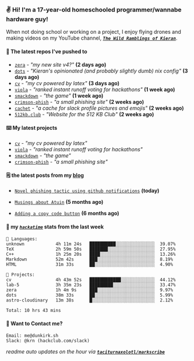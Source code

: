 ### ✌️ Hi! I'm a 17-year-old homeschooled programmer/wannabe hardware guy!

When not doing school or working on a project, I enjoy flying drones and making videos on my YouTube channel, [**_`The Wild Ramblings of Kieran`_**](https://youtube.com/@kieran.rambles).

#### 👷 The latest repos I've pushed to

- [`zera`](https://github.com/taciturnaxolotl/zera) - _"my new site v4?"_ **(2 days ago)**
- [`dots`](https://github.com/taciturnaxolotl/dots) - _"Kieran's opinionated (and probably slightly dumb) nix config"_ **(3 days ago)**
- [`cv`](https://github.com/taciturnaxolotl/cv) - _"my cv powered by latex"_ **(3 days ago)**
- [`viola`](https://github.com/taciturnaxolotl/viola) - _"ranked instant runoff voting for hackathons"_ **(1 week ago)**
- [`smackdown`](https://github.com/taciturnaxolotl/smackdown) - _"the game"_ **(1 week ago)**
- [`crimson-phish`](https://github.com/taciturnaxolotl/crimson-phish) - _"a small phishing site"_ **(2 weeks ago)**
- [`cachet`](https://github.com/taciturnaxolotl/cachet) - _"a cache for slack profile pictures and emojis"_ **(2 weeks ago)**
- [`512kb.club`](https://github.com/kevquirk/512kb.club) - _"Website for the 512 KB Club"_ **(2 weeks ago)**

#### ⌨️ My latest projects

- [`cv`](https://github.com/taciturnaxolotl/cv) - _"my cv powered by latex"_
- [`viola`](https://github.com/taciturnaxolotl/viola) - _"ranked instant runoff voting for hackathons"_
- [`smackdown`](https://github.com/taciturnaxolotl/smackdown) - _"the game"_
- [`crimson-phish`](https://github.com/taciturnaxolotl/crimson-phish) - _"a small phishing site"_

#### 🗒️ the latest posts from my [blog](https://dunkirk.sh)

- [`Novel phishing tactic using github notifications`](https://dunkirk.sh/blog/github-phishing/) **(today)**

- [`Musings about Atuin`](https://dunkirk.sh/blog/atuin/) **(5 months ago)**

- [`Adding a copy code button`](https://dunkirk.sh/blog/adding-a-copy-button/) **(6 months ago)**



#### 📡 my [_`hackatime`_](https://waka.hackclub.com) stats from the last week

```text
💾 Languages:
unknown            4h 11m 24s   ██████████░░░░░░░░░░░░░░░  39.07%
TeX                2h 59m 50s   ███████░░░░░░░░░░░░░░░░░░  27.95%
C++                1h 25m 20s   ████░░░░░░░░░░░░░░░░░░░░░  13.26%
Markdown           52m 42s      ███░░░░░░░░░░░░░░░░░░░░░░  8.19%
HTML               31m 33s      ██░░░░░░░░░░░░░░░░░░░░░░░  4.90%

💼 Projects:
cv                 4h 43m 52s   ████████████░░░░░░░░░░░░░  44.12%
lab-5              3h 35m 23s   █████████░░░░░░░░░░░░░░░░  33.47%
zera               1h 4m 9s     ███░░░░░░░░░░░░░░░░░░░░░░  9.97%
dots               38m 33s      ██░░░░░░░░░░░░░░░░░░░░░░░  5.99%
astro-cloudinary   13m 38s      █░░░░░░░░░░░░░░░░░░░░░░░░  2.12%

Total: 10 hrs 43 mins
```

#### 📮 Want to Contact me?

```text
Email: me@dunkirk.sh
Slack: @krn (hackclub.com/slack)
```

_readme auto updates on the hour via [**`taciturnaxolotl/markscribe`**](https://github.com/taciturnaxolotl/markscribe)_
